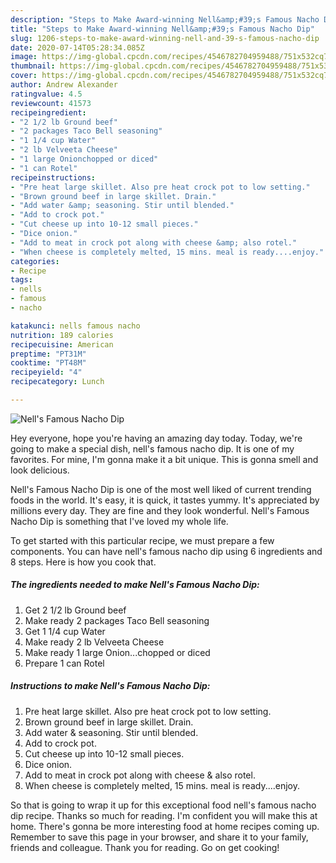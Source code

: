 ```yaml
---
description: "Steps to Make Award-winning Nell&amp;#39;s Famous Nacho Dip"
title: "Steps to Make Award-winning Nell&amp;#39;s Famous Nacho Dip"
slug: 1206-steps-to-make-award-winning-nell-and-39-s-famous-nacho-dip
date: 2020-07-14T05:28:34.085Z
image: https://img-global.cpcdn.com/recipes/4546782704959488/751x532cq70/nells-famous-nacho-dip-recipe-main-photo.jpg
thumbnail: https://img-global.cpcdn.com/recipes/4546782704959488/751x532cq70/nells-famous-nacho-dip-recipe-main-photo.jpg
cover: https://img-global.cpcdn.com/recipes/4546782704959488/751x532cq70/nells-famous-nacho-dip-recipe-main-photo.jpg
author: Andrew Alexander
ratingvalue: 4.5
reviewcount: 41573
recipeingredient:
- "2 1/2 lb Ground beef"
- "2 packages Taco Bell seasoning"
- "1 1/4 cup Water"
- "2 lb Velveeta Cheese"
- "1 large Onionchopped or diced"
- "1 can Rotel"
recipeinstructions:
- "Pre heat large skillet. Also pre heat crock pot to low setting."
- "Brown ground beef in large skillet. Drain."
- "Add water &amp; seasoning. Stir until blended."
- "Add to crock pot."
- "Cut cheese up into 10-12 small pieces."
- "Dice onion."
- "Add to meat in crock pot along with cheese &amp; also rotel."
- "When cheese is completely melted, 15 mins. meal is ready....enjoy."
categories:
- Recipe
tags:
- nells
- famous
- nacho

katakunci: nells famous nacho 
nutrition: 189 calories
recipecuisine: American
preptime: "PT31M"
cooktime: "PT48M"
recipeyield: "4"
recipecategory: Lunch

---
```



![Nell&#39;s Famous Nacho Dip](https://img-global.cpcdn.com/recipes/4546782704959488/751x532cq70/nells-famous-nacho-dip-recipe-main-photo.jpg)

Hey everyone, hope you're having an amazing day today. Today, we're going to make a special dish, nell&#39;s famous nacho dip. It is one of my favorites. For mine, I'm gonna make it a bit unique. This is gonna smell and look delicious.



Nell&#39;s Famous Nacho Dip is one of the most well liked of current trending foods in the world. It's easy, it is quick, it tastes yummy. It's appreciated by millions every day. They are fine and they look wonderful. Nell&#39;s Famous Nacho Dip is something that I've loved my whole life.


To get started with this particular recipe, we must prepare a few components. You can have nell&#39;s famous nacho dip using 6 ingredients and 8 steps. Here is how you cook that.

<!--inarticleads1-->

##### The ingredients needed to make Nell&#39;s Famous Nacho Dip:

1. Get 2 1/2 lb Ground beef
1. Make ready 2 packages Taco Bell seasoning
1. Get 1 1/4 cup Water
1. Make ready 2 lb Velveeta Cheese
1. Make ready 1 large Onion...chopped or diced
1. Prepare 1 can Rotel




<!--inarticleads2-->

##### Instructions to make Nell&#39;s Famous Nacho Dip:

1. Pre heat large skillet. Also pre heat crock pot to low setting.
1. Brown ground beef in large skillet. Drain.
1. Add water &amp; seasoning. Stir until blended.
1. Add to crock pot.
1. Cut cheese up into 10-12 small pieces.
1. Dice onion.
1. Add to meat in crock pot along with cheese &amp; also rotel.
1. When cheese is completely melted, 15 mins. meal is ready....enjoy.




So that is going to wrap it up for this exceptional food nell&#39;s famous nacho dip recipe. Thanks so much for reading. I'm confident you will make this at home. There's gonna be more interesting food at home recipes coming up. Remember to save this page in your browser, and share it to your family, friends and colleague. Thank you for reading. Go on get cooking!
